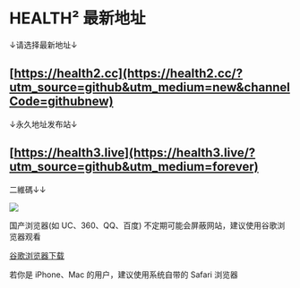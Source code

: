 # HEALTH² 最新地址
↓请选择最新地址↓

[https://health2.cc](https://health2.cc/?utm_source=github&utm_medium=new&channelCode=githubnew)
------------------------------------------------------------------------------
  
↓永久地址发布站↓

 [https://health3.live](https://health3.live/?utm_source=github&utm_medium=forever)
------------------------------------------------------------------------------
  
二維碼↓↓

[<img src="https://saops.haiyiliuhe.com/linlin/github/github%20JJKK.png">](https://saops.haiyiliuhe.com/linlin/github/github%20JJKK.png)
  
  
    
国产浏览器(如 UC、360、QQ、百度) 不定期可能会屏蔽网站，建议使用谷歌浏览器观看 

[谷歌浏览器下载](https://www.google.cn/chrome "谷歌浏览器")

若你是 iPhone、Mac 的用户，建议使用系统自带的 Safari 浏览器
